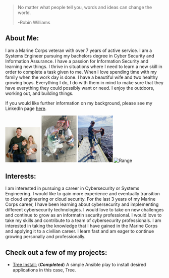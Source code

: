 >No matter what people tell you, words 
>and ideas can change the world.
>
>-Robin Williams

## About Me:
I am a Marine Corps veteran with over 7 years of active service. I am a Systems Engineer pursuing my bachelors degree in Cyber Security and Information Assurance. I have a passion 
for Information Security and learning new things. I thrive in situations where I need to learn a new skill in order to complete a task given to me. When I love spending time with 
my family when the work day is done. I have a beautiful wife and two healthy growing boys. Everything I do, I do with them in mind to make sure that they have everything they 
could possibly want or need. I enjoy the outdoors, working out, and building things. 

If you would like further information on my background, please see my LinkedIn page [here](https://www.linkedin.com/in/forest-nett-a8b839151/). 

<p float="middle">
    <img src="/images/Family.jpg" width="22%" title="My family" />
    <img src="/images/ColorRun.JPG" width="22%" title="ColorRun" />
    <img src="/images/Fishing.jpg" width="22%" title="Fishing" />
    <img src="/images/Range.jpg" width="22%" title="Range" />
</p>

## Interests:
I am interested in pursuing a career in Cybersecurity or Systems Engineering. I would like to gain more experience and eventually transition to cloud engineering or cloud 
security. For the last 3 years of my Marine Corps career, I have been learning about cybersecurity and implementing different cybersecurity technologies. I would love to take on 
new challenges and continue to grow as an informatin security professional. I would love to take my skills and contribute to a team of cybersecurity professionals. I am interested 
in taking the knowledge that I have gained in the Marine Corps and applying it to a civilian career. I learn fast and am eager to continue growing personally and professionally.
## Check out a few of my projects:
- [Tree Install:](https://github.com/forestmnett/Basic-Ansible-Play-to-Install-App-Tree-/blob/main/Tree%20Play) (***Completed***) A simple Ansible play to install desired applications in this case, Tree.
